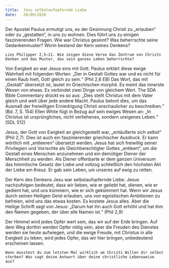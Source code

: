 ```yaml
---
title:  Jesu selbstaufopfernde Liebe
date:   20/09/2020
---
```


Der Apostel Paulus ermutigt uns, es der Gesinnung Christi zu „erlauben“ oder zu „gestatten“, in uns zu wohnen. Dies führt uns zu einigen faszinierenden Fragen. Wie war Christus gesinnt? Was beherrschte seine Gedankenmuster? Worin bestand der Kern seines Denkens?

`Lies Philipper 2,5–11. Wie zeigen diese Verse das Zentrum von ­Christi Denken und das Muster, das sein ganzes Leben beherrschte?`

Von Ewigkeit an war Jesus eins mit Gott. Paulus erklärt diese ewige Wahrheit mit folgenden Worten: „Der in Gestalt Gottes war und es nicht für einen Raub hielt, Gott gleich zu sein.“ (Phil 2,6 EB) Das Wort, das mit „Gestalt“ übersetzt ist, lautet im Griechischen morphē. Es meint das innerste Wesen von etwas. Es verbindet zwei Dinge von gleichem Wert. The SDA Bible Commentary drückt es so aus: „Dies stellt Christus mit dem Vater gleich und weit über jede andere Macht. Paulus betont dies, um das Ausmaß der freiwilligen Erniedrigung Christi anschaulicher zu beschreiben.“ (Bd. 7, S. 154) Ellen White fügt in Bezug auf sein ewiges Wesen an: „In Christus ist ursprüngliches, nicht verliehenes, sondern ureigenes Leben.“ (SDL 512)

Jesus, der Gott von Ewigkeit an gleichgestellt war, „entäußerte sich selbst“ (Phil 2,7). Dies ist auch ein faszinierender griechischer Ausdruck. Er kann wörtlich mit „entleeren“ übersetzt werden. Jesus hat sich freiwillig seiner Privilegien und Vorrechte als Gleichberechtigter Gottes „entleert“, um die Gestalt eines Menschen anzunehmen und ein demütiger Diener der Menschheit zu werden. Als Diener offenbarte er dem ganzen Universum das himmlische Gesetz der Liebe und vollzog schließlich den höchsten Akt der Liebe am Kreuz. Er gab sein Leben, um unseres auf ewig zu retten.

Der Kern des Denkens Jesu war selbstaufopfernde Liebe. Jesus nachzufolgen bedeutet, dass wir lieben, wie er geliebt hat, dienen, wie er gedient hat, und uns kümmern, wie er sich gekümmert hat. Wenn wir Jesus durch seinen Heiligen Geist erlauben, uns von egoistischen Ambitionen zu befreien, wird uns das etwas kosten. Es kostete Jesus alles. Aber die Heilige Schrift sagt von Jesus: „Darum hat ihn auch Gott erhöht und hat ihm den Namen gegeben, der über alle Namen ist.“ (Phil 2,9)

Der Himmel wird jedes Opfer wert sein, das wir auf der Erde bringen. Auf dem Weg dorthin werden Opfer nötig sein, aber die Freuden des Dienstes werden sie heute aufwiegen, und die ewige Freude, mit Christus in alle Ewigkeit zu leben, wird jedes Opfer, das wir hier bringen, unbedeutend erscheinen lassen.

`Wann musstest du zum letzten Mal wirklich um Christi Willen dir selbst sterben? Was sagt deine Antwort über deine christliche Lebensweise aus?`
